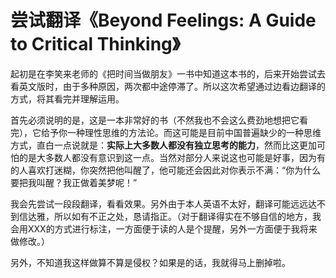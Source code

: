 # 尝试翻译《Beyond Feelings: A Guide to Critical Thinking》

起初是在李笑来老师的《把时间当做朋友》一书中知道这本书的，后来开始尝试去看英文版时，由于多种原因，两次都中途停滞了。所以这次希望通过边看边翻译的方式，将其看完并理解运用。

首先必须说明的是，这是一本非常好的书（不然我也不会这么费劲地想把它看完），它给予你一种理性思维的方法论。而这可能是目前中国普遍缺少的一种思维方式，直白一点说就是：**实际上大多数人都没有独立思考的能力**，然而比这更加可怕的是大多数人都没有意识到这一点。当然对部分人来说这也可能是好事，因为有的人喜欢打迷糊，你突然把他叫醒了，他可能还会因此对你表示不满：“你为什么要把我叫醒？我正做着美梦呢！”

我会先尝试一段段翻译，看看效果。另外由于本人英语不太好，翻译可能远远达不到信达雅，所以如有不正之处，恳请指正。（对于翻译得实在不够自信的地方，我会用XXX的方式进行标注，一方面便于读的人是个提醒，另外一方面便于我将来做修改。）

另外，不知道我这样做算不算是侵权？如果是的话，我就得马上删掉啦。


